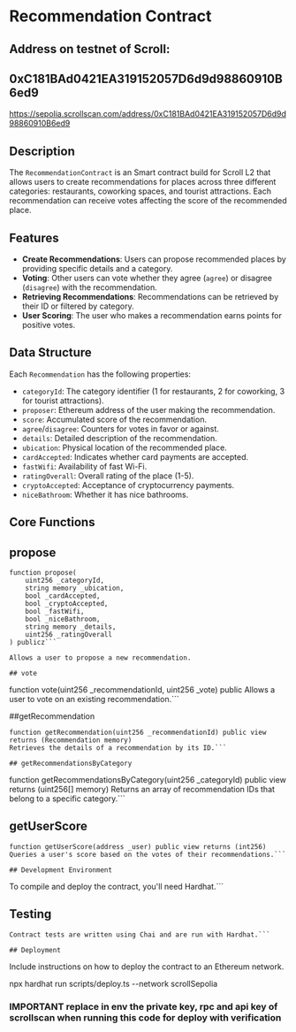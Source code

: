 # Recommendation Contract

## Address on testnet of Scroll:

## 0xC181BAd0421EA319152057D6d9d98860910B6ed9

https://sepolia.scrollscan.com/address/0xC181BAd0421EA319152057D6d9d98860910B6ed9

## Description
The `RecommendationContract` is an Smart contract build for Scroll L2 that allows users to create recommendations for places across three different categories: restaurants, coworking spaces, and tourist attractions. Each recommendation can receive votes affecting the score of the recommended place.

## Features
- **Create Recommendations**: Users can propose recommended places by providing specific details and a category.
- **Voting**: Other users can vote whether they agree (`agree`) or disagree (`disagree`) with the recommendation.
- **Retrieving Recommendations**: Recommendations can be retrieved by their ID or filtered by category.
- **User Scoring**: The user who makes a recommendation earns points for positive votes.

## Data Structure
Each `Recommendation` has the following properties:
- `categoryId`: The category identifier (1 for restaurants, 2 for coworking, 3 for tourist attractions).
- `proposer`: Ethereum address of the user making the recommendation.
- `score`: Accumulated score of the recommendation.
- `agree`/`disagree`: Counters for votes in favor or against.
- `details`: Detailed description of the recommendation.
- `ubication`: Physical location of the recommended place.
- `cardAccepted`: Indicates whether card payments are accepted.
- `fastWifi`: Availability of fast Wi-Fi.
- `ratingOverall`: Overall rating of the place (1-5).
- `cryptoAccepted`: Acceptance of cryptocurrency payments.
- `niceBathroom`: Whether it has nice bathrooms.

## Core Functions

## propose
```solidity
function propose(
    uint256 _categoryId,
    string memory _ubication,
    bool _cardAccepted,
    bool _cryptoAccepted,
    bool _fastWifi,
    bool _niceBathroom,
    string memory _details,
    uint256 _ratingOverall
) publicz```

Allows a user to propose a new recommendation.

## vote
```
function vote(uint256 _recommendationId, uint256 _vote) public
Allows a user to vote on an existing recommendation.```

##getRecommendation
```
function getRecommendation(uint256 _recommendationId) public view returns (Recommendation memory)
Retrieves the details of a recommendation by its ID.```

## getRecommendationsByCategory

```
function getRecommendationsByCategory(uint256 _categoryId) public view returns (uint256[] memory)
Returns an array of recommendation IDs that belong to a specific category.```

## getUserScore
```
function getUserScore(address _user) public view returns (int256)
Queries a user's score based on the votes of their recommendations.```

## Development Environment
```
To compile and deploy the contract, you'll need Hardhat.```

## Testing
```
Contract tests are written using Chai and are run with Hardhat.```

## Deployment
```
Include instructions on how to deploy the contract to an Ethereum network.


npx hardhat run scripts/deploy.ts  --network scrollSepolia 

### IMPORTANT replace in env the private key, rpc and api key of scrollscan when running this code for deploy with verification